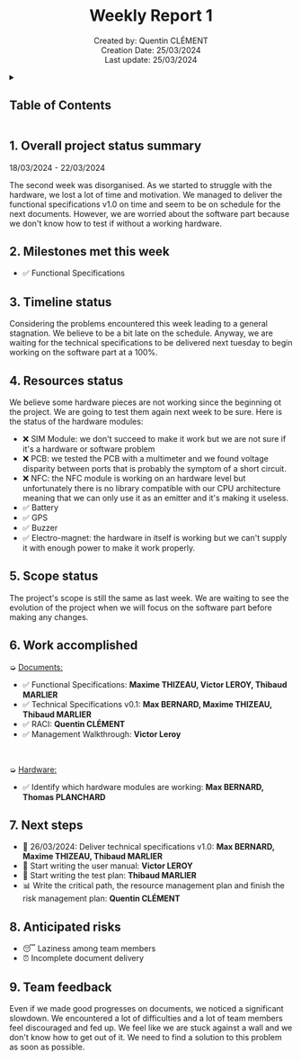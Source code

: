 <h1 align="center"> Weekly Report 1 </h1>

<p align="center">
Created by: Quentin CLÉMENT <br> Creation Date: 25/03/2024 <br> Last update: 25/03/2024
</p>

<details>
<summary>

## Table of Contents

</summary>

- [Table of Contents](#table-of-contents)
- [1. Overall project status summary](#1-overall-project-status-summary)
- [2. Milestones met this week](#2-milestones-met-this-week)
- [3. Timeline status](#3-timeline-status)
- [4. Resources status](#4-resources-status)
- [5. Scope status](#5-scope-status)
- [6. Work accomplished](#6-work-accomplished)
- [7. Next steps](#7-next-steps)
- [8. Anticipated risks](#8-anticipated-risks)
- [9. Team feedback](#9-team-feedback)

</details>

## 1. Overall project status summary

18/03/2024 - 22/03/2024

The second week was disorganised. As we started to struggle with the hardware, we lost a lot of time and motivation. We managed to deliver the functional specifications v1.0 on time and seem to be on schedule for the next documents. However, we are worried about the software part because we don't know how to test if without a working hardware.

## 2. Milestones met this week

- ✅ Functional Specifications

## 3. Timeline status

Considering the problems encountered this week leading to a general stagnation. We believe to be a bit late on the schedule. Anyway, we are waiting for the technical specifications to be delivered next tuesday to begin working on the software part at a 100%. 

## 4. Resources status

We believe some hardware pieces are not working since the beginning ot the project. We are going to test them again next week to be sure. Here is the status of the hardware modules:
- ❌ SIM Module: we don't succeed to make it work but we are not sure if it's a hardware or software problem
- ❌ PCB: we tested the PCB with a multimeter and we found voltage disparity between ports that is probably the symptom of a short circuit.
- ❌ NFC: the NFC module is working on an hardware level but unfortunately there is no library compatible with our CPU architecture meaning that we can only use it as an emitter and it's making it useless.
- ✅ Battery
- ✅ GPS 
- ✅ Buzzer
- ✅ Electro-magnet: the hardware in itself is working but we can't supply it with enough power to make it work properly.

## 5. Scope status

The project's scope is still the same as last week. We are waiting to see the evolution of the project when we will focus on the software part before making any changes.

## 6. Work accomplished

➭ <ins> Documents<ins>:

- ✅ Functional Specifications: **Maxime THIZEAU, Victor LEROY, Thibaud MARLIER**
- ✅ Technical Specifications v0.1: **Max BERNARD, Maxime THIZEAU, Thibaud MARLIER**
- ✅ RACI: **Quentin CLÉMENT**
- ✅ Management Walkthrough: **Victor Leroy**

<br>

➭ <ins> Hardware<ins>:

- ✅ Identify which hardware modules are working: **Max BERNARD, Thomas PLANCHARD**

## 7. Next steps

- 📅 26/03/2024: Deliver technical specifications v1.0: **Max BERNARD, Maxime THIZEAU, Thibaud MARLIER**
- 📝 Start writing the user manual: **Victor LEROY**
- 📝 Start writing the test plan: **Thibaud MARLIER**
- 📊 Write the critical path, the resource management plan and finish the risk management plan: **Quentin CLÉMENT**

## 8. Anticipated risks

- 😴 Laziness among team members
- ⏰ Incomplete document delivery

## 9. Team feedback

Even if we made good progresses on documents, we noticed a significant slowdown. We encountered a lot of difficulties and a lot of team members feel discouraged and fed up. We feel like we are stuck against a wall and we don't know how to get out of it. We need to find a solution to this problem as soon as possible.
```